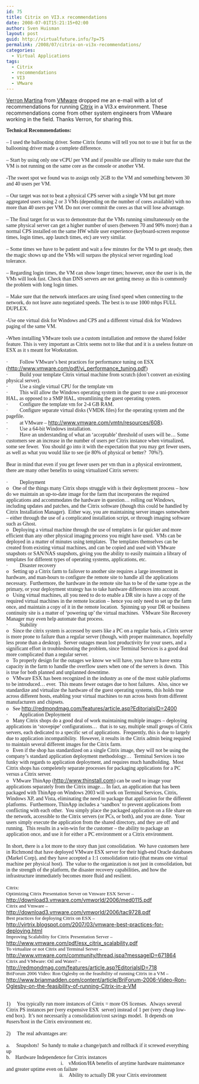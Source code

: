 ```yaml
---
id: 75
title: Citrix on VI3.x recommendations
date: 2008-07-01T15:21:15+02:00
author: Sven Huisman
layout: post
guid: http://virtualfuture.info/?p=75
permalink: /2008/07/citrix-on-vi3x-recommendations/
categories:
  - Virtual Applications
tags:
  - Citrix
  - recommendations
  - VI3
  - VMware
---
```

<a title="Verron Martina" href="http://www.linkedin.com/in/vsmartina" target="_blank">Verron Martina</a> from <a title="VMware" href="http://www.vmware.com" target="_blank">VMware</a> dropped me an e-mail with a lot of recommendations for running <a title="Citrix" href="http://www.citrix.com" target="_blank">Citrix</a> in a VI3.x environment. These recommendations come from other system engineers from VMware working in the field. Thanks Verron, for sharing this.<!--more-->

<span style="font-family: 'Calibri','sans-serif';"><strong>Technical Recommendations:</strong></span>  
<span style="font-family: 'Calibri','sans-serif';"> </span>  
<span style="font-family: 'Calibri','sans-serif';">&#8211; I used the ballooning driver. Some Citrix forums will tell you not to use it but for us the ballooning driver made a complete difference.</span>  
<span style="font-family: 'Calibri','sans-serif';"> </span>  
<span style="font-family: 'Calibri','sans-serif';">&#8211; Start by using only one vCPU per VM and if possible use affinity to make sure that the VM is not running on the same core as the console or another VM.</span>  
<span style="font-family: 'Calibri','sans-serif';"> </span>  
<span style="font-family: 'Calibri','sans-serif';">-The sweet spot we found was to assign only 2GB to the VM and something between 30 and 40 users per VM.</span>  
<span style="font-family: 'Calibri','sans-serif';"> </span>  
<span style="font-family: 'Calibri','sans-serif';">&#8211; Our target was not to beat a physical CPS server with a single VM but get more aggregated users using 2 or 3 VMs (depending on the number of cores available) with no more than 40 users per VM. Do not over commit the cores as that will lose advantage.</span>  
<span style="font-family: 'Calibri','sans-serif';"> </span>  
<span style="font-family: 'Calibri','sans-serif';">&#8211; The final target for us was to demonstrate that the VMs running simultaneously on the same physical server can get a higher number of users (between 70 and 90% more) than a normal CPS installed on the same HW while user experience (keyboard-screen response times, login times, app launch times, etc) are very similar.</span>  
<span style="font-family: 'Calibri','sans-serif';"> </span>  
<span style="font-family: 'Calibri','sans-serif';">&#8211; Some times we have to be patient and wait a few minutes for the VM to get steady, then the magic shows up and the VMs will surpass the physical server regarding load tolerance.</span>  
<span style="font-family: 'Calibri','sans-serif';"> </span>  
<span style="font-family: 'Calibri','sans-serif';">&#8211; Regarding login times, the VM can show longer times; however, once the user is in, the VMs will look fast. Check than DNS servers are not getting messy as this is commonly the problem with long login times.</span>  
<span style="font-family: 'Calibri','sans-serif';"> </span>  
<span style="font-family: 'Calibri','sans-serif';">&#8211; Make sure that the network interfaces are using fixed speed when connecting to the network, do not leave auto negotiated speeds. The best is to use 1000 mbps FULL DUPLEX.</span>  
<span style="font-family: 'Calibri','sans-serif';"> </span>  
<span style="font-family: 'Calibri','sans-serif';">-Use one virtual disk for Windows and CPS and a different virtual disk for Windows paging of the same VM.</span>  
<span style="font-family: 'Calibri','sans-serif';"> </span>  
<span style="font-family: 'Calibri','sans-serif';">-When installing VMware tools use a custom installation and remove the shared folder feature. This is very important as Citrix seems not to like that and it is a useless feature on ESX as it s meant for Workstation.</span>  
<span style="font-family: 'Calibri','sans-serif';"> </span>  
<span style="font-family: 'Calibri','sans-serif';">·         Follow VMware’s best practices for performance tuning on ESX (</span><a href="http://www.vmware.com/pdf/vi_performance_tuning.pdf" target="_blank"><span style="font-family: 'Calibri','sans-serif';">http://www.vmware.com/pdf/vi_performance_tuning.pdf</span></a><span style="font-family: 'Calibri','sans-serif';">)</span>  
<span style="font-family: 'Calibri','sans-serif';">·         Build your template Citrix virtual machine from scratch (don’t convert an existing physical server).</span>  
<span style="font-family: 'Calibri','sans-serif';">·         Use a single virtual CPU for the template vm</span>  
<span style="font-family: 'Calibri','sans-serif';">·         This will allow the Windows operating system in the guest to use a uni-processor HAL, as opposed to a SMP HAL, streamlining the guest operating system.</span>  
<span style="font-family: 'Calibri','sans-serif';">·         Configure the template vm for 2-4 GB RAM.</span>  
<span style="font-family: 'Calibri','sans-serif';">·         Configure separate virtual disks (VMDK files) for the operating system and the pagefile.</span>  
<span style="font-family: 'Calibri','sans-serif';">·         </span><span style="font-family: 'Calibri','sans-serif';">at VMware &#8211; </span><a href="http://www.vmware.com/vmtn/resources/608" target="_blank"><span style="font-family: 'Calibri','sans-serif';">http://www.vmware.com/vmtn/resources/608</span></a><span style="font-family: 'Calibri','sans-serif';">).</span>  
<span style="font-family: 'Calibri','sans-serif';">·         Use a 64-bit Windows installation.</span>  
<span style="font-family: 'Calibri','sans-serif';">·         Have an understanding of what an ‘acceptable’ threshold of users will be… Some customers see an increase in the number of users per Citrix instance when virtualized, some see fewer.  You should go into it with the expectation that you may get fewer users, as well as what you would like to see (ie 80% of physical or better?  70%?).</span>  
<span style="font-family: 'Calibri','sans-serif';"> </span>  
<span style="font-family: 'Calibri','sans-serif';">Bear in mind that even if you get fewer users per vm than in a physical environment, there are many other benefits to using virtualized Citrix servers:</span>  
<span style="font-family: 'Calibri','sans-serif';"> </span>  
<span style="font-family: 'Calibri','sans-serif';">·         Deployment</span>  
<span style="font-family: 'Calibri','sans-serif';">o   One of the things many Citrix shops struggle with is their deployment process – how do we maintain an up-to-date image for the farm that incorporates the required applications and accommodates the hardware in question… rolling out Windows, including updates and patches, and the Citrix software (though this could be handled by Citrix Installation Manager).  Either way, you are maintaining server images somewhere – either through the use of a complicated installation script, or through imaging software such as Ghost.</span>  
<span style="font-family: 'Calibri','sans-serif';">o   Deploying a virtual machine through the use of templates is far quicker and more efficient than any other physical imaging process you might have used.  VMs can be deployed in a matter of minutes using templates.  The templates themselves can be created from existing virtual machines, and can be copied and used with VMware snapshots or SAN/NAS snapshots, giving you the ability to easily maintain a library of templates for different types of operating systems, applications, etc.</span>  
<span style="font-family: 'Calibri','sans-serif';">·         Disaster recovery </span>  
<span style="font-family: 'Calibri','sans-serif';">o   Setting up a Citrix farm to failover to another site requires a large investment in hardware, and man-hours to configure the remote site to handle all the applications necessary.  Furthermore, the hardware in the remote site has to be of the same type as the primary, or your deployment strategy has to take hardware differences into account.</span>  
<span style="font-family: 'Calibri','sans-serif';">o   Using virtual machines, all you need to do to enable a DR site is have a copy of the required virtual machines in the remote location – hence you only need to set up the farm once, and maintain a copy of it in the remote location.  Spinning up your DR or business continuity site is a matter of ‘powering up’ the virtual machines.  VMware Site Recovery Manager may even help automate that process.</span>  
<span style="font-family: 'Calibri','sans-serif';">·         Stability</span>  
<span style="font-family: 'Calibri','sans-serif';">o   Since the citrix system is accessed by users like a PC on a regular basis, a Citrix server is more prone to failure than a regular server (though, with proper maintenance, hopefully less prone than a desktop).  Server outages mean lost productivity for your users, and a significant effort in troubleshooting the problem, since Terminal Services is a good deal more complicated than a regular server.</span>  
<span style="font-family: 'Calibri','sans-serif';">o   To properly design for the outages we know we will have, you have to have extra capacity in the farm to handle the overflow users when one of the servers is down.  This is true for both planned and unplanned downtime.</span>  
<span style="font-family: 'Calibri','sans-serif';">o   VMware ESX has been recognized in the industry as one of the most stable platforms to be introduced… ever.  This means fewer outages due to host failures.  Also, since we standardize and virtualize the hardware of the guest operating systems, this holds true across different hosts, enabling your virtual machines to run across hosts from different manufacturers and chipsets.</span>  
<span style="font-family: 'Calibri','sans-serif';">o   See </span><a href="http://redmondmag.com/features/article.asp?EditorialsID=2400" target="_blank"><span style="font-family: 'Calibri','sans-serif';">http://redmondmag.com/features/article.asp?EditorialsID=2400</span></a>  
<span style="font-family: 'Calibri','sans-serif';">·         Application Deployment</span>  
<span style="font-family: 'Calibri','sans-serif';">o   Many Citrix shops do a good deal of work maintaining multiple images – deploying applications in ‘stovepipe’ configurations…  that is to say, multiple small groups of Citrix servers, each dedicated to a specific set of applications.  Frequently, this is due to largely due to application incompatibility.  However, it results in the Citrix admin being required to maintain several different images for the Citrix farm.</span>  
<span style="font-family: 'Calibri','sans-serif';">o   Even if the shop has standardized on a single Citrix image, they will not be using the company’s standard application deployment methodology…  Terminal Services is too funky with regards to application deployment, and requires much handholding.  Most Citrix shops has compeletely separate processes for packaging applications for a PC versus a Citrix server.</span>  
<span style="font-family: 'Calibri','sans-serif';">o   VMware ThinApp (</span><a href="http://www.thinstall.com/" target="_blank"><span style="font-family: 'Calibri','sans-serif';">http://www.thinstall.com</span></a><span style="font-family: 'Calibri','sans-serif';">) can be used to image your applications separately from the Citrix image… In fact, an application that has been packaged with ThinApp on Windows 2003 will work on Terminal Services, Citrix, Windows XP, and Vista, eliminating the need to package that application for the different platforms.  Furthermore, ThinApp includes a ‘sandbox’ to prevent applications from conflicting with each other.  You simply place the packaged application on a file share on the network, accessible to the Citrix servers (or PCs, or both), and you are done.  Your users simply execute the application from the shared directory, and they are off and running.  This results in a win-win for the customer – the ability to package an application once, and use it for either a PC environment or a Citrix environment.</span>  
<span style="font-family: 'Calibri','sans-serif';"> </span>  
<span style="font-family: 'Calibri','sans-serif';">In short, there is a lot more to the story than just consolidation.  We have customers here in Richmond that have deployed VMware ESX server for their high-end Oracle databases (Markel Corp), and they have accepted a 1:1 consolidation ratio (that means one virtual machine per physical host).  The value to the organization is not just in consolidation, but in the strength of the platform, the disaster recovery capabilities, and how the infrastructure immediately becomes more fluid and resilient.</span>  
<span style="font-family: 'Calibri','sans-serif';"> </span>  
<span style="font-size: 10pt; font-family: 'Calibri','sans-serif';">Citrix:</span>  
<span style="font-size: 10pt; font-family: 'Calibri','sans-serif';">Optimizing Citrix Presentation Server on Vmware ESX Server &#8211; </span><a href="http://download3.vmware.com/vmworld/2006/med0115.pdf" target="_blank"><span style="font-size: 10pt; font-family: 'Calibri','sans-serif';">http://download3.vmware.com/vmworld/2006/med0115.pdf</span></a>  
<span style="font-size: 10pt; font-family: 'Calibri','sans-serif';">Citrix and Vmware &#8211; </span><a href="http://download3.vmware.com/vmworld/2006/tac9728.pdf" target="_blank"><span style="font-size: 10pt; font-family: 'Calibri','sans-serif';">http://download3.vmware.com/vmworld/2006/tac9728.pdf</span></a>  
<span style="font-size: 10pt; font-family: 'Calibri','sans-serif';">Best practices for deploying Citrix on ESX &#8211; </span><a href="http://virtrix.blogspot.com/2007/03/vmware-best-practices-for-deploying.html" target="_blank"><span style="font-size: 10pt; font-family: 'Calibri','sans-serif';">http://virtrix.blogspot.com/2007/03/vmware-best-practices-for-deploying.html</span></a>  
<span style="font-size: 10pt; font-family: 'Calibri','sans-serif';">Improving Scalability for Citrix Presentation Server &#8211; </span><a href="http://www.vmware.com/pdf/esx_citrix_scalability.pdf" target="_blank"><span style="font-size: 10pt; font-family: 'Calibri','sans-serif';">http://www.vmware.com/pdf/esx_citrix_scalability.pdf</span></a>  
<span style="font-size: 10pt; font-family: 'Calibri','sans-serif';">To virtualize or not Citrix and Terminal Server &#8211; </span><a href="http://www.vmware.com/community/thread.jspa?messageID=671864" target="_blank"><span style="font-size: 10pt; font-family: 'Calibri','sans-serif';">http://www.vmware.com/community/thread.jspa?messageID=671864</span></a>  
<span style="font-size: 10pt; font-family: 'Calibri','sans-serif';">Citrix and VMware: Oil and Water? &#8211; </span><a href="http://redmondmag.com/features/article.asp?EditorialsID=718" target="_blank"><span style="font-size: 10pt; font-family: 'Calibri','sans-serif';">http://redmondmag.com/features/article.asp?EditorialsID=718</span></a>  
<span style="font-size: 10pt; font-family: 'Calibri','sans-serif';">BriForum 2006 Video: Ron Oglesby on the feasibility of running Citrix in a VM &#8211; </span><a href="http://www.brianmadden.com/content/article/BriForum-2006-Video-Ron-Oglesby-on-the-feasibility-of-running-Citrix-in-a-VM" target="_blank"><span style="font-size: 10pt; font-family: 'Calibri','sans-serif';">http://www.brianmadden.com/content/article/BriForum-2006-Video-Ron-Oglesby-on-the-feasibility-of-running-Citrix-in-a-VM</span></a>  
<span style="font-family: 'Calibri','sans-serif';"> </span>  
<span style="font-family: 'Calibri','sans-serif';"> </span>  
<span style="font-family: 'Calibri','sans-serif';">1)     You typically run more instances of Citrix = more OS licenses.  Always several Citrix PS instances per (very expensive ESX  server) instead of 1 per (very cheap low-end box).  It’s not necessarily a consolidation/cost savings model.  It depends on #users/host in the Citrix environment etc.</span>  
<span style="font-family: 'Calibri','sans-serif';"> </span>  
<span style="font-family: 'Calibri','sans-serif';">2)     The real advantages are:</span>  
<span style="font-family: 'Calibri','sans-serif';"> </span>  
<span style="font-family: 'Calibri','sans-serif';">a.     Snapshots!  So handy to make a change/patch and rollback if it screwed everything up</span>  
<span style="font-family: 'Calibri','sans-serif';">b.    Hardware Independence for Citrix instances</span>  
<span style="font-family: 'Calibri','sans-serif';">                                          i.    vMotion/HA benefits of anytime hardware maintenance and greater uptime even on failure</span>  
<span style="font-family: 'Calibri','sans-serif';">                                         ii.    Ability to actually DR your Citrix environment</span>